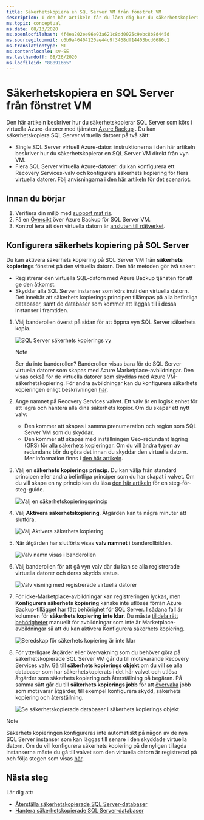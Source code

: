 ```yaml
---
title: Säkerhetskopiera en SQL Server VM från fönstret VM
description: I den här artikeln får du lära dig hur du säkerhetskopierar SQL Server databaser på virtuella Azure-datorer från fönstret VM.
ms.topic: conceptual
ms.date: 08/13/2020
ms.openlocfilehash: 4f4ea202ee96e93a621c8dd0025c9ebc8b8d445d
ms.sourcegitcommit: c6b9a46404120ae44c9f3468df14403bcd6686c1
ms.translationtype: MT
ms.contentlocale: sv-SE
ms.lasthandoff: 08/26/2020
ms.locfileid: "88891665"
---
```

# <a name="back-up-a-sql-server-from-the-vm-pane"></a>Säkerhetskopiera en SQL Server från fönstret VM

Den här artikeln beskriver hur du säkerhetskopierar SQL Server som körs i virtuella Azure-datorer med tjänsten [Azure Backup](backup-overview.md) . Du kan säkerhetskopiera SQL Server virtuella datorer på två sätt:

- Single SQL Server virtuell Azure-dator: instruktionerna i den här artikeln beskriver hur du säkerhetskopierar en SQL Server VM direkt från vyn VM.
- Flera SQL Server virtuella Azure-datorer: du kan konfigurera ett Recovery Services-valv och konfigurera säkerhets kopiering för flera virtuella datorer. Följ anvisningarna i [den här artikeln](backup-sql-server-database-azure-vms.md) för det scenariot.

## <a name="before-you-start"></a>Innan du börjar

1. Verifiera din miljö med [support mat ris](sql-support-matrix.md).
2. Få en [Översikt](backup-azure-sql-database.md) över Azure Backup för SQL Server VM.
3. Kontrol lera att den virtuella datorn är [ansluten till nätverket](backup-sql-server-database-azure-vms.md#establish-network-connectivity).

## <a name="configure-backup-on-the-sql-server"></a>Konfigurera säkerhets kopiering på SQL Server

Du kan aktivera säkerhets kopiering på SQL Server VM från **säkerhets kopierings** fönstret på den virtuella datorn. Den här metoden gör två saker:

- Registrerar den virtuella SQL-datorn med Azure Backup tjänsten för att ge den åtkomst.
- Skyddar alla SQL Server instanser som körs inuti den virtuella datorn. Det innebär att säkerhets kopierings principen tillämpas på alla befintliga databaser, samt de databaser som kommer att läggas till i dessa instanser i framtiden.

1. Välj banderollen överst på sidan för att öppna vyn SQL Server säkerhets kopia.

    ![SQL Server säkerhets kopierings vy](./media/backup-sql-server-vm-from-vm-pane/sql-server-backup-view.png)

    >[!NOTE]
    >Ser du inte banderollen? Banderollen visas bara för de SQL Server virtuella datorer som skapas med Azure Marketplace-avbildningar. Den visas också för de virtuella datorer som skyddas med Azure VM-säkerhetskopiering. För andra avbildningar kan du konfigurera säkerhets kopieringen enligt beskrivningen [här](backup-sql-server-database-azure-vms.md).

2. Ange namnet på Recovery Services valvet. Ett valv är en logisk enhet för att lagra och hantera alla dina säkerhets kopior. Om du skapar ett nytt valv:

    - Den kommer att skapas i samma prenumeration och region som SQL Server VM som du skyddar.
    - Den kommer att skapas med inställningen Geo-redundant lagring (GRS) för alla säkerhets kopieringar. Om du vill ändra typen av redundans bör du göra det innan du skyddar den virtuella datorn. Mer information finns i [den här artikeln](backup-create-rs-vault.md#set-storage-redundancy).

3. Välj en **säkerhets kopierings princip**. Du kan välja från standard principen eller andra befintliga principer som du har skapat i valvet. Om du vill skapa en ny princip kan du läsa [den här artikeln](backup-sql-server-database-azure-vms.md#create-a-backup-policy) för en steg-för-steg-guide.

    ![Välj en säkerhetskopieringsprincip](./media/backup-sql-server-vm-from-vm-pane/backup-policy.png)

4. Välj **Aktivera säkerhetskopiering**. Åtgärden kan ta några minuter att slutföra.

    ![Välj Aktivera säkerhets kopiering](./media/backup-sql-server-vm-from-vm-pane/enable-backup.png)

5. När åtgärden har slutförts visas **valv namnet** i banderollbilden.

    ![Valv namn visas i banderollen](./media/backup-sql-server-vm-from-vm-pane/vault-name.png)

6. Välj banderollen för att gå vyn valv där du kan se alla registrerade virtuella datorer och deras skydds status.

    ![Valv visning med registrerade virtuella datorer](./media/backup-sql-server-vm-from-vm-pane/vault-view.png)

7. För icke-Marketplace-avbildningar kan registreringen lyckas, men **Konfigurera säkerhets kopiering** kanske inte utlöses förrän Azure Backup-tillägget har fått behörighet för SQL Server. I sådana fall är kolumnen för **säkerhets kopiering** **inte klar**. Du måste [tilldela rätt behörigheter](backup-azure-sql-database.md#set-vm-permissions) manuellt för avbildningar som inte är Marketplace-avbildningar så att du kan aktivera Konfigurera säkerhets kopiering.

    ![Beredskap för säkerhets kopiering är inte klar](./media/backup-sql-server-vm-from-vm-pane/backup-readiness-not-ready.png)

8. För ytterligare åtgärder eller övervakning som du behöver göra på säkerhetskopierade SQL Server VM går du till motsvarande Recovery Services valv. Gå till **säkerhets kopierings objekt** om du vill se alla databaser som har säkerhetskopierats i det här valvet och utlösa åtgärder som säkerhets kopiering och återställning på begäran. På samma sätt går du till **säkerhets kopierings jobb** för att [övervaka](manage-monitor-sql-database-backup.md) jobb som motsvarar åtgärder, till exempel konfigurera skydd, säkerhets kopiering och återställning.

    ![Se säkerhetskopierade databaser i säkerhets kopierings objekt](./media/backup-sql-server-vm-from-vm-pane/backup-items.png)

>[!NOTE]
>Säkerhets kopieringen konfigureras inte automatiskt på någon av de nya SQL Server instanser som kan läggas till senare i den skyddade virtuella datorn. Om du vill konfigurera säkerhets kopiering på de nyligen tillagda instanserna måste du gå till valvet som den virtuella datorn är registrerad på och följa stegen som visas [här](backup-sql-server-database-azure-vms.md).

## <a name="next-steps"></a>Nästa steg

Lär dig att:

- [Återställa säkerhetskopierade SQL Server-databaser](restore-sql-database-azure-vm.md)
- [Hantera säkerhetskopierade SQL Server-databaser](manage-monitor-sql-database-backup.md)
